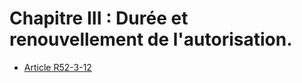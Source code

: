 # Chapitre III : Durée et renouvellement de l'autorisation.

* [Article R52-3-12](./LEGIARTI000006466526.md)
